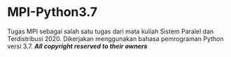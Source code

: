 # MPI-Python3.7
Tugas MPI sebagai salah satu tugas dari mata kuliah Sistem Paralel dan Terdistribusi 2020. Dikerjakan menggunakan bahasa pemrograman Python versi 3.7. _**All copyright reserved to their owners**_
